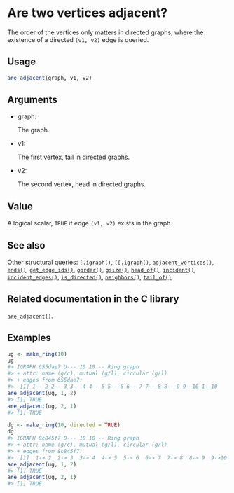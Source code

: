# Are two vertices adjacent?

The order of the vertices only matters in directed graphs, where the
existence of a directed `(v1, v2)` edge is queried.

## Usage

``` r
are_adjacent(graph, v1, v2)
```

## Arguments

- graph:

  The graph.

- v1:

  The first vertex, tail in directed graphs.

- v2:

  The second vertex, head in directed graphs.

## Value

A logical scalar, `TRUE` if edge `(v1, v2)` exists in the graph.

## See also

Other structural queries:
[`[.igraph()`](https://r.igraph.org/reference/sub-.igraph.md),
[`[[.igraph()`](https://r.igraph.org/reference/sub-sub-.igraph.md),
[`adjacent_vertices()`](https://r.igraph.org/reference/adjacent_vertices.md),
[`ends()`](https://r.igraph.org/reference/ends.md),
[`get_edge_ids()`](https://r.igraph.org/reference/get_edge_ids.md),
[`gorder()`](https://r.igraph.org/reference/gorder.md),
[`gsize()`](https://r.igraph.org/reference/gsize.md),
[`head_of()`](https://r.igraph.org/reference/head_of.md),
[`incident()`](https://r.igraph.org/reference/incident.md),
[`incident_edges()`](https://r.igraph.org/reference/incident_edges.md),
[`is_directed()`](https://r.igraph.org/reference/is_directed.md),
[`neighbors()`](https://r.igraph.org/reference/neighbors.md),
[`tail_of()`](https://r.igraph.org/reference/tail_of.md)

## Related documentation in the C library

[`are_adjacent()`](https://igraph.org/c/html/latest/igraph-Structural.html#igraph_are_adjacent).

## Examples

``` r
ug <- make_ring(10)
ug
#> IGRAPH 655dae7 U--- 10 10 -- Ring graph
#> + attr: name (g/c), mutual (g/l), circular (g/l)
#> + edges from 655dae7:
#>  [1] 1-- 2 2-- 3 3-- 4 4-- 5 5-- 6 6-- 7 7-- 8 8-- 9 9--10 1--10
are_adjacent(ug, 1, 2)
#> [1] TRUE
are_adjacent(ug, 2, 1)
#> [1] TRUE

dg <- make_ring(10, directed = TRUE)
dg
#> IGRAPH 8c845f7 D--- 10 10 -- Ring graph
#> + attr: name (g/c), mutual (g/l), circular (g/l)
#> + edges from 8c845f7:
#>  [1]  1-> 2  2-> 3  3-> 4  4-> 5  5-> 6  6-> 7  7-> 8  8-> 9  9->10 10-> 1
are_adjacent(ug, 1, 2)
#> [1] TRUE
are_adjacent(ug, 2, 1)
#> [1] TRUE
```
